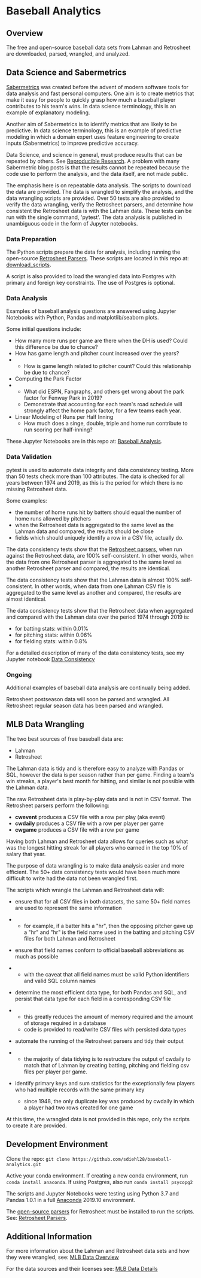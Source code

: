# Baseball Analytics

## Overview

The free and open-source baseball data sets from Lahman and Retrosheet are downloaded, parsed, wrangled, and analyzed.

## Data Science and Sabermetrics

[Sabermetrics](https://en.wikipedia.org/wiki/Sabermetrics) was created before the advent of modern software tools for data analysis and fast personal computers. One aim is to create metrics that make it easy for people to quickly grasp how much a baseball player contributes to his team's wins. In data science terminology, this is an example of explanatory modeling.

Another aim of Sabermetrics is to identify metrics that are likely to be predictive. In data science terminology, this is an example of predictive modeling in which a domain expert uses feature engineering to create inputs (Sabermetrics) to improve predictive accuracy.

Data Science, and science in general, must produce results that can be repeated by others. See [Reproducible Research](https://en.wikipedia.org/wiki/Reproducibility#Reproducible_research). A problem with many Sabermetric blog posts is that the results cannot be repeated because the code use to perform the analysis, and the data itself, are not made public.

The emphasis here is on repeatable data analysis. The scripts to download the data are provided. The data is wrangled to simplify the analysis, and the data wrangling scripts are provided. Over 50 tests are also provided to verify the data wrangling, verify the Retrosheet parsers, and determine how consistent the Retrosheet data is with the Lahman data. These tests can be run with the single command, 'pytest'. The data analysis is published in unambiguous code in the form of Jupyter notebooks.

### Data Preparation

The Python scripts prepare the data for analysis, including running the open-source [Retrosheet Parsers](https://github.com/sdiehl28/baseball-analytics/blob/master/RetrosheetParsers.md). These scripts are located in this repo at: [download_scripts](https://github.com/sdiehl28/baseball-analytics/tree/master/download_scripts).

A script is also provided to load the wrangled data into Postgres with primary and foreign key constraints. The use of Postgres is optional.

### Data Analysis

Examples of baseball analysis questions are answered using Jupyter Notebooks with Python, Pandas and matplotlib/seaborn plots.

Some initial questions include:

- How many more runs per game are there when the DH is used? Could this difference be due to chance?
- How has game length and pitcher count increased over the years?
- - How is game length related to pitcher count? Could this relationship be due to chance?
- Computing the Park Factor
- - What did ESPN, Fangraphs, and others get wrong about the park factor for Fenway Park in 2019?
  - Demonstrate that accounting for each team's road schedule will strongly affect the home park factor, for a few teams each year.
- Linear Modeling of Runs per Half Inning
  - How much does a singe, double, triple and home run contribute to run scoring per half-inning?

These Jupyter Notebooks are in this repo at: [Baseball Analysis](https://github.com/sdiehl28/baseball-analytics/tree/master/baseball_jupyter_nb).

### Data Validation

pytest is used to automate data integrity and data consistency testing. More than 50 tests check more than 100 attributes. The data is checked for all years between 1974 and 2019, as this is the period for which there is no missing Retrosheet data.

Some examples:

- the number of home runs hit by batters should equal the number of home runs allowed by pitchers
- when the Retrosheet data is aggregated to the same level as the Lahman data and compared, the results should be close
- fields which should uniquely identify a row in a CSV file, actually do.

The data consistency tests show that the [Retrosheet parsers](https://github.com/sdiehl28/baseball-analytics/blob/master/RetrosheetParsers.md), when run against the Retrosheet data, are 100% self-consistent. In other words, when the data from one Retrosheet parser is aggregated to the same level as another Retrosheet parser and compared, the results are identical.

The data consistency tests show that the Lahman data is almost 100% self-consistent. In other words, when data from one Lahman CSV file is aggregated to the same level as another and compared, the results are almost identical.

The data consistency tests show that the Retrosheet data when aggregated and compared with the Lahman data over the period 1974 through 2019 is:

- for batting stats: within 0.01%
- for pitching stats: within 0.06%
- for fielding stats: within 0.8%

For a detailed description of many of the data consistency tests, see my Jupyter notebook [Data Consistency](https://nbviewer.jupyter.org/github/sdiehl28/baseball-analytics/blob/master/baseball_jupyter_nb/02_Data_Consistency_CSV.ipynb)

### Ongoing

Additional examples of baseball data analysis are continually being added.

Retrosheet postseason data will soon be parsed and wrangled. All Retrosheet regular season data has been parsed and wrangled.

## MLB Data Wrangling

The two best sources of free baseball data are:

- Lahman
- Retrosheet

The Lahman data is tidy and is therefore easy to analyze with Pandas or SQL, however the data is per season rather than per game. Finding a team's win streaks, a player's best month for hitting, and similar is not possible with the Lahman data.

The raw Retrosheet data is play-by-play data and is not in CSV format. The Retrosheet parsers perform the following:

- **cwevent** produces a CSV file with a row per play (aka event)
- **cwdaily** produces a CSV file with a row per player per game
- **cwgame** produces a CSV file with a row per game

Having both Lahman and Retrosheet data allows for queries such as what was the longest hitting streak for all players who earned in the top 10% of salary that year.

The purpose of data wrangling is to make data analysis easier and more efficient. The 50+ data consistency tests would have been much more difficult to write had the data not been wrangled first.

The scripts which wrangle the Lahman and Retrosheet data will:

- ensure that for all CSV files in both datasets, the same 50+ field names are used to represent the same information

- - for example, if a batter hits a "hr", then the opposing pitcher gave up a "hr" and "hr" is the field name used in the batting and pitching CSV files for both Lahman and Retrosheet

- ensure that field names conform to official baseball abbreviations as much as possible

- - with the caveat that all field names must be valid Python identifiers and valid SQL column names

- determine the most efficient data type, for both Pandas and SQL, and persist that data type for each field in a corresponding CSV file

- - this greatly reduces the amount of memory required and the amount of storage required in a database
  - code is provided to read/write CSV files with persisted data types

- automate the running of the Retrosheet parsers and tidy their output

- - the majority of data tidying is to restructure the output of cwdaily to match that of Lahman by creating batting, pitching and fielding csv files per player per game.

- identify primary keys and sum statistics for the exceptionally few players who had multiple records with the same primary key

  - since 1948, the only duplicate key was produced by cwdaily in which a player had two rows created for one game

At this time, the wrangled data is not provided in this repo, only the scripts to create it are provided.

## Development Environment

Clone the repo: `git clone https://github.com/sdiehl28/baseball-analytics.git`

Active your conda environment.  If creating a new conda environment, run `conda install anaconda`.  If using Postgres, also run `conda install psycopg2`

The scripts and Jupyter Notebooks were testing using Python 3.7 and Pandas 1.0.1 in a full [Anaconda](https://www.anaconda.com/distribution/) 2019.10 environment.

The [open-source parsers](https://sourceforge.net/projects/chadwick/) for Retrosheet must be installed to run the scripts. See: [Retrosheet Parsers](https://github.com/sdiehl28/baseball-analytics/blob/master/RetrosheetParsers.md).

## Additional Information

For more information about the Lahman and Retrosheet data sets and how they were wrangled, see: [MLB Data Overview](https://github.com/sdiehl28/baseball-analytics/blob/master/MLB_Data_Overview.md)

For the data sources and their licenses see: [MLB Data Details](https://github.com/sdiehl28/baseball-analytics/blob/master/MLB_Data_Details.md)